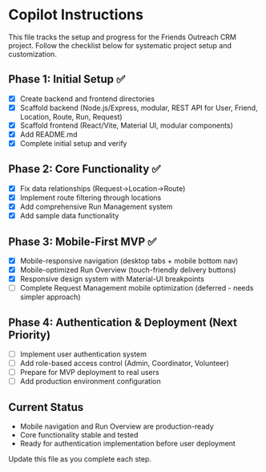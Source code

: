 # Copilot Instructions

This file tracks the setup and progress for the Friends Outreach CRM project. Follow the checklist below for systematic project setup and customization.

## Phase 1: Initial Setup ✅
- [x] Create backend and frontend directories
- [x] Scaffold backend (Node.js/Express, modular, REST API for User, Friend, Location, Route, Run, Request)
- [x] Scaffold frontend (React/Vite, Material UI, modular components)
- [x] Add README.md
- [x] Complete initial setup and verify

## Phase 2: Core Functionality ✅
- [x] Fix data relationships (Request→Location→Route)
- [x] Implement route filtering through locations
- [x] Add comprehensive Run Management system
- [x] Add sample data functionality

## Phase 3: Mobile-First MVP ✅
- [x] Mobile-responsive navigation (desktop tabs + mobile bottom nav)
- [x] Mobile-optimized Run Overview (touch-friendly delivery buttons)
- [x] Responsive design system with Material-UI breakpoints
- [ ] Complete Request Management mobile optimization (deferred - needs simpler approach)

## Phase 4: Authentication & Deployment (Next Priority)
- [ ] Implement user authentication system
- [ ] Add role-based access control (Admin, Coordinator, Volunteer)
- [ ] Prepare for MVP deployment to real users
- [ ] Add production environment configuration

## Current Status
- Mobile navigation and Run Overview are production-ready
- Core functionality stable and tested
- Ready for authentication implementation before user deployment

Update this file as you complete each step.
